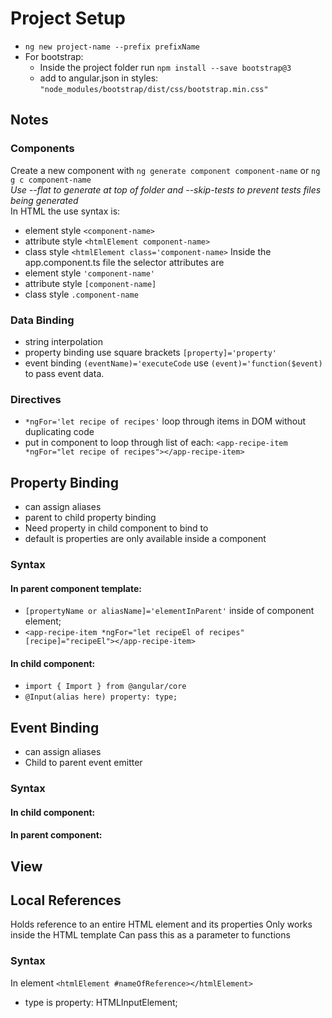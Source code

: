 # Project Setup
- `ng new project-name --prefix prefixName`
- For bootstrap: 
  - Inside the project folder run `npm install --save bootstrap@3`
  - add to angular.json in styles: `"node_modules/bootstrap/dist/css/bootstrap.min.css"`

## Notes
### Components
Create a new component with `ng generate component component-name` or `ng g c component-name`  
*Use --flat to generate at top of folder and --skip-tests to prevent tests files being generated*  
In HTML the use syntax is:
- element style `<component-name>` 
- attribute style `<htmlElement component-name>`
- class style `<htmlElement class='component-name>`
Inside the app.component.ts file the selector attributes are
- element style `'component-name'`
- attribute style `[component-name]`
- class style `.component-name`

### Data Binding 
- string interpolation
- property binding use square brackets `[property]='property'`
- event binding `(eventName)='executeCode` use `(event)='function($event)` to pass event data.
### Directives
- `*ngFor='let recipe of recipes'` loop through items in DOM without duplicating code
- put in component to loop through list of each: `<app-recipe-item *ngFor="let recipe of recipes"></app-recipe-item>`

## Property Binding
- can assign aliases
- parent to child property binding
- Need property in child component to bind to
- default is properties are only available inside a component
### Syntax
#### In parent component template:
  - `[propertyName or aliasName]='elementInParent'`  inside of component element;
  - `<app-recipe-item *ngFor="let recipeEl of recipes" [recipe]="recipeEl"></app-recipe-item>`

#### In child component:
  - `import { Import } from @angular/core`
  - `@Input(alias here) property: type;`

## Event Binding
- can assign aliases
- Child to parent event emitter
### Syntax
#### In child component:

#### In parent component:

## View

## Local References
Holds reference to an entire HTML element and its properties
Only works inside the HTML template
Can pass this as a parameter to functions
### Syntax
In element `<htmlElement #nameOfReference></htmlElement>`
- type is property: HTMLInputElement;